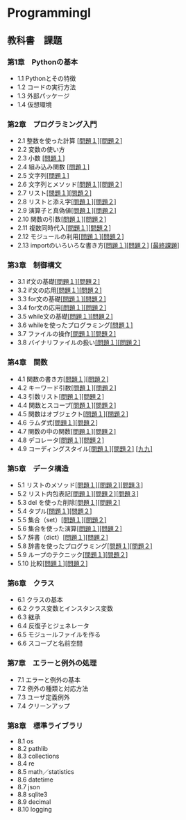# ProgrammingI
## 教科書　課題
### 第1章　Pythonの基本
- 1.1 Pythonとその特徴
- 1.2 コードの実行方法
- 1.3 外部パッケージ
- 1.4 仮想環境
### 第2章　プログラミング入門
- 2.1 整数を使った計算 [[問題１]](chapter02/Q_1_1.py)[[問題２]](chapter02/Q_1_2.py)
- 2.2 変数の使い方
- 2.3 小数 [[問題１]](chapter02/Q2_3_1.py)
- 2.4 組み込み関数 [[問題１]](chapter02/Q2_4_1.py)
- 2.5 文字列[[問題１]](chapter02/Q2_5_2.py)
- 2.6 文字列とメソッド[[問題１]](chapter02/Q2_6_1.py)[[問題２]](chapter02/Q2_6_2.py)
- 2.7 リスト[[問題１]](chapter02/Q2_7_1.py)[[問題２]](chapter02/Q2_7_2.py)
- 2.8 リストと添え字[[問題１]](chapter02/Q2_8_1.py)[[問題２]](chapter02/Q2_8_2.py)
- 2.9 演算子と真偽値[[問題１]](chapter02/Q2_9_1.py)[[問題２]](chapter02/Q2_9_2.py)
- 2.10 関数の引数[[問題１]](chapter02/Q2_10_1.py)[[問題２]](chapter02/Q2_10_2.py)
- 2.11 複数同時代入[[問題１]](chapter02/Q2_11_1.py)[[問題２]](chapter02/Q2_11_2.py)
- 2.12 モジュールの利用[[問題１]](chapter02/Q2_12_1.py)[[問題２]](chapter02/Q2_12_2.py)
- 2.13 importのいろいろな書き方[[問題１]](chapter02/Q2_13_1.py)[[問題２]](chapter02/Q2_13_2.py)
[[最終課題]](chapter02/Q2_14_1.py)
### 第3章　制御構文
- 3.1 if文の基礎[[問題１]](chapter03/Q3_1_1.py)[[問題２]](chapter03/Q3_1_2.py)
- 3.2 if文の応用[[問題１]](chapter03/Q3_2_1.py)[[問題２]](chapter03/Q3_2_2.py)
- 3.3 for文の基礎[[問題１]](chapter03/Q3_3_1.py)[[問題２]](chapter03/Q3_3_2.py)
- 3.4 for文の応用[[問題１]](chapter03/Q3_4_1.py)[[問題２]](chapter03/Q3_4_2.py)
- 3.5 while文の基礎[[問題１]](chapter03/Q3_5_1.py)[[問題２]](chapter03/Q3_5_2.py)
- 3.6 whileを使ったプログラミング[[問題１]](chapter03/Q3_6_1.py)
- 3.7 ファイルの操作[[問題１]](chapter03/Q3_7_1.py)[[問題２]](chapter03/Q3_7_2.py)
- 3.8 バイナリファイルの扱い[[問題１]](chapter03/Q3_8_1.py)[[問題２]](chapter03/Q3_8_2.py)
### 第4章　関数
- 4.1 関数の書き方[[問題１]](chapter04/Q4_1_1.py)[[問題２]](chapter04/Q4_1_2.py)
- 4.2 キーワード引数[[問題１]](chapter04/Q4_2_1.py)[[問題２]](chapter04/Q4_2_2.py)
- 4.3 引数リスト[[問題１]](chapter04/Q4_3_1.py)[[問題２]](chapter04/Q4_3_2.py)
- 4.4 関数とスコープ[[問題１]](chapter04/Q4_4_1.py)[[問題２]](chapter04/Q4_4_2.py)
- 4.5 関数はオブジェクト[[問題１]](chapter04/Q4_5_1.py)[[問題２]](chapter04/Q4_5_2.py)
- 4.6 ラムダ式[[問題１]](chapter04/Q4_6_1.py)[[問題２]](chapter04/Q4_6_2.py)
- 4.7 関数の中の関数[[問題１]](chapter04/Q4_7_1.py)[[問題２]](chapter04/Q4_7_2.py)
- 4.8 デコレータ[[問題１]](chapter04/Q4_8_1.py)[[問題２]](chapter04/Q4_8_2.py)
- 4.9 コーディングスタイル[[問題１]](chapter04/Q4_9_1.py)[[問題２]](chapter04/Q4_9_2.py)
[[九九]](chapter04/kuku.py)
### 第5章　データ構造
- 5.1 リストのメソッド[[問題１]](chapter05/Q5_1_1.py)[[問題２]](chapter05/Q5_1_2.py)[[問題３]](chapter05/Q5_1_3.py)
- 5.2 リスト内包表記[[問題１]](chapter05/Q5_2_1.py)[[問題２]](chapter05/Q5_2_2.py)[[問題３]](chapter05/Q5_2_3.py)
- 5.3 del を使った削除[[問題１]](chapter05/Q5_3_1.py)[[問題２]](chapter05/Q5_3_2.py)
- 5.4 タプル[[問題１]](chapter05/Q5_4_1.py)[[問題２]](chapter05/Q5_4_2.py)
- 5.5 集合（set）[[問題１]](chapter05/Q5_5_1.py)[[問題２]](chapter05/Q5_5_2.py)
- 5.6 集合を使った演算[[問題１]](chapter05/Q5_6_1.py)[[問題２]](chapter05/Q5_6_2.py)
- 5.7 辞書（dict）[[問題１]](chapter05/Q5_7_1.py)[[問題２]](chapter05/Q5_7_2.py)
- 5.8 辞書を使ったプログラミング[[問題１]](chapter05/Q5_8_1.py)[[問題２]](chapter05/Q5_8_2.py)
- 5.9 ループのテクニック[[問題１]](chapter05/Q5_9_1.py)[[問題２]](chapter05/Q5_9_2.py)
- 5.10 比較[[問題１]](chapter05/Q5_10_1.py)[[問題２]](chapter05/Q5_10_2.py)
### 第6章　クラス
- 6.1 クラスの基本
- 6.2 クラス変数とインスタンス変数
- 6.3 継承
- 6.4 反復子とジェネレータ
- 6.5 モジュールファイルを作る
- 6.6 スコープと名前空間
### 第7章　エラーと例外の処理
- 7.1 エラーと例外の基本
- 7.2 例外の種類と対応方法
- 7.3 ユーザ定義例外
- 7.4 クリーンアップ
### 第8章　標準ライブラリ
- 8.1 os
- 8.2 pathlib
- 8.3 collections
- 8.4 re
- 8.5 math／statistics
- 8.6 datetime
- 8.7 json
- 8.8 sqlite3
- 8.9 decimal
- 8.10 logging

